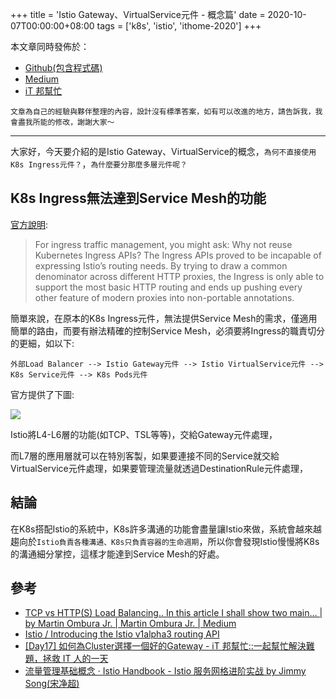 +++
title = 'Istio Gateway、VirtualService元件 - 概念篇'
date = 2020-10-07T00:00:00+08:00
tags = ['k8s', 'istio', 'ithome-2020']
+++

本文章同時發佈於：

- [Github(包含程式碼)](https://github.com/superj80820/2020-ithelp-contest/blob/master/DAY24)
- [Medium]()
- [iT 邦幫忙]()

```
文章為自己的經驗與夥伴整理的內容，設計沒有標準答案，如有可以改進的地方，請告訴我，我會盡我所能的修改，謝謝大家～
```

---

大家好，今天要介紹的是Istio Gateway、VirtualService的概念，`為何不直接使用K8s Ingress元件？`，`為什麼要分那麼多層元件呢？`

## K8s Ingress無法達到Service Mesh的功能

[官方說明](https://istio.io/latest/blog/2018/v1alpha3-routing/):

> For ingress traffic management, you might ask: Why not reuse Kubernetes Ingress APIs? The Ingress APIs proved to be incapable of expressing Istio’s routing needs. By trying to draw a common denominator across different HTTP proxies, the Ingress is only able to support the most basic HTTP routing and ends up pushing every other feature of modern proxies into non-portable annotations.

簡單來說，在原本的K8s Ingress元件，無法提供Service Mesh的需求，僅適用簡單的路由，而要有辦法精確的控制Service Mesh，必須要將Ingress的職責切分的更細，如以下:

```
外部Load Balancer --> Istio Gateway元件 --> Istio VirtualService元件 --> K8s Service元件 --> K8s Pods元件
```

官方提供了下圖:

![](https://i.imgur.com/aSzOvHl.png)

Istio將L4-L6層的功能(如TCP、TSL等等)，交給Gateway元件處理，

而L7層的應用層就可以在特別客製，如果要連接不同的Service就交給VirtualService元件處理，如果要管理流量就透過DestinationRule元件處理，

## 結論

在K8s搭配Istio的系統中，K8s許多溝通的功能會盡量讓Istio來做，系統會越來越趨向於`Istio負責各種溝通、K8s只負責容器的生命週期`，所以你會發現Istio慢慢將K8s的溝通細分掌控，這樣才能達到Service Mesh的好處。

## 參考

* [TCP vs HTTP(S) Load Balancing.. In this article I shall show two main… | by Martin Ombura Jr. | Martin Ombura Jr. | Medium](https://medium.com/martinomburajr/distributed-computing-tcp-vs-http-s-load-balancing-7b3e9efc6167)
* [Istio / Introducing the Istio v1alpha3 routing API](https://istio.io/latest/blog/2018/v1alpha3-routing/)
* [[Day17] 如何為Cluster選擇一個好的Gateway - iT 邦幫忙::一起幫忙解決難題，拯救 IT 人的一天](https://ithelp.ithome.com.tw/articles/10224374)
* [流量管理基础概念 · Istio Handbook - Istio 服务网格进阶实战 by Jimmy Song(宋净超)](https://jimmysong.io/istio-handbook/concepts/traffic-management-basic.html)